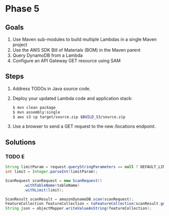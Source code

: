 # Phase 5

## Goals

1. Use Maven sub-modules to build multiple Lambdas in a single Maven project
1. Use the AWS SDK Bill of Materials (BOM) in the Maven parent
1. Query DynamoDB from a Lambda
1. Configure an API Gateway GET resource using SAM

## Steps

1. Address TODOs in Java source code.
1. Deploy your updated Lambda code and application stack:

    ```bash
    $ mvn clean package
    $ mvn assembly:single
    $ aws s3 cp target/source.zip $BUILD_S3/source.zip
    ```

1. Use a browser to send a GET request to the new /locations endpoint.

## Solutions

### TODO E

```java
String limitParam = request.queryStringParameters == null ? DEFAULT_LIMIT : request.queryStringParameters.getOrDefault(LIMIT, DEFAULT_LIMIT);
int limit = Integer.parseInt(limitParam);

ScanRequest scanRequest = new ScanRequest()
        .withTableName(tableName)
        .withLimit(limit);

ScanResult scanResult = amazonDynamoDB.scan(scanRequest);
FeatureCollection featureCollection = toFeatureCollection(scanResult.getItems());
String json = objectMapper.writeValueAsString(featureCollection);
```
